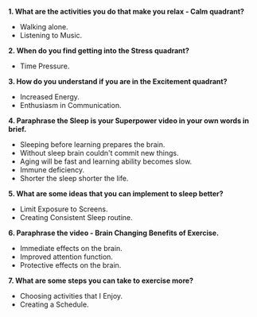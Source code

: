**1. What are the activities you do that make you relax - Calm quadrant?**
* Walking alone.
* Listening to Music.

**2. When do you find getting into the Stress quadrant?**
* Time Pressure. 

**3. How do you understand if you are in the Excitement quadrant?**
* Increased Energy.
* Enthusiasm in Communication.

**4. Paraphrase the Sleep is your Superpower video in your own words in brief.**
* Sleeping before learning prepares the brain.
* Without sleep brain couldn't commit new things.
* Aging will be fast and learning ability becomes slow.
* Immune deficiency.
* Shorter the sleep shorter the life.

**5. What are some ideas that you can implement to sleep better?**
* Limit Exposure to Screens.
* Creating Consistent Sleep routine.

**6. Paraphrase the video - Brain Changing Benefits of Exercise.**
* Immediate effects on the brain.
* Improved attention function.
* Protective effects on the brain.

**7. What are some steps you can take to exercise more?**
* Choosing activities that I Enjoy.
* Creating a Schedule.



